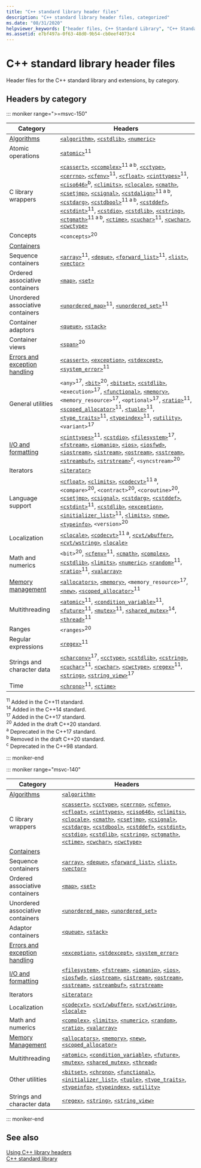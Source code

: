 ```yaml
---
title: "C++ standard library header files"
description: "C++ standard library header files, categorized"
ms.date: "08/31/2020"
helpviewer_keywords: ["header files, C++ Standard Library", "C++ Standard Library, header files"]
ms.assetid: e7bf497a-0f63-48d0-9b54-cb0eef4073c4
---
```

# C++ standard library header files

Header files for the C++ standard library and extensions, by category.

## Headers by category

::: moniker range=">=msvc-150"

| Category | Headers |
| - | - |
| [Algorithms](./algorithms.md) | [`<algorithm>`](algorithm.md), [`<cstdlib>`](cstdlib.md), [`<numeric>`](numeric.md) |
| Atomic operations |  [`<atomic>`](atomic.md)<sup>11</sup> |
| C library wrappers | [`<cassert>`](cassert.md), [`<ccomplex>`](ccomplex.md)<sup>11 a b</sup>, [`<cctype>`](cctype.md), [`<cerrno>`](cerrno.md), [`<cfenv>`](cfenv.md)<sup>11</sup>, [`<cfloat>`](cfloat.md), [`<cinttypes>`](cinttypes.md)<sup>11</sup>, [`<ciso646>`](ciso646.md)<sup>b</sup>, [`<climits>`](climits.md), [`<clocale>`](clocale.md), [`<cmath>`](cmath.md), [`<csetjmp>`](csetjmp.md), [`<csignal>`](csignal.md), [`<cstdalign>`](cstdalign.md)<sup>11 a b</sup>, [`<cstdarg>`](cstdarg.md), [`<cstdbool>`](cstdbool.md)<sup>11 a b</sup>, [`<cstddef>`](cstddef.md), [`<cstdint>`](cstdint.md)<sup>11</sup>, [`<cstdio>`](cstdio.md), [`<cstdlib>`](cstdlib.md), [`<cstring>`](cstring.md), [`<ctgmath>`](ctgmath.md)<sup>11 a b</sup>, [`<ctime>`](ctime.md), [`<cuchar>`](cuchar.md)<sup>11</sup>, [`<cwchar>`](cwchar.md), [`<cwctype>`](cwctype.md) |
| Concepts | `<concepts>`<sup>20</sup> |
| [Containers](./stl-containers.md) | |
| Sequence containers | [`<array>`](array.md)<sup>11</sup>, [`<deque>`](deque.md), [`<forward_list>`](forward-list.md)<sup>11</sup>, [`<list>`](list.md), [`<vector>`](vector.md) |
| Ordered associative containers| [`<map>`](map.md), [`<set>`](set.md) |
| Unordered associative containers | [`<unordered_map>`](unordered-map.md)<sup>11</sup>, [`<unordered_set>`](unordered-set.md)<sup>11</sup> |
| Container adaptors | [`<queue>`](queue.md), [`<stack>`](stack.md) |
| Container views | [`<span>`](span.md)<sup>20</sup> |
| [Errors and exception handling](../cpp/errors-and-exception-handling-modern-cpp.md) | [`<cassert>`](cassert.md), [`<exception>`](exception.md), [`<stdexcept>`](stdexcept.md), [`<system_error>`](system-error.md)<sup>11</sup> |
| General utilities | `<any>`<sup>17</sup>, [`<bit>`](bit.md)<sup>20</sup>, [`<bitset>`](bitset.md), [`<cstdlib>`](cstdlib.md), `<execution>`<sup>17</sup>, [`<functional>`](functional.md), [`<memory>`](memory.md), `<memory_resource>`<sup>17</sup>, `<optional>`<sup>17</sup>, [`<ratio>`](ratio.md)<sup>11</sup>, [`<scoped_allocator>`](scoped-allocator.md)<sup>11</sup>, [`<tuple>`](tuple.md)<sup>11</sup>, [`<type_traits>`](type-traits.md)<sup>11</sup>, [`<typeindex>`](typeindex.md)<sup>11</sup>, [`<utility>`](utility.md), `<variant>`<sup>17</sup> |
| [I/O and formatting](../text/string-and-i-o-formatting-modern-cpp.md) | [`<cinttypes>`](cinttypes.md)<sup>11</sup>, [`<cstdio>`](cstdio.md), [`<filesystem>`](filesystem.md)<sup>17</sup>, [`<fstream>`](fstream.md), [`<iomanip>`](iomanip.md), [`<ios>`](ios.md), [`<iosfwd>`](iosfwd.md), [`<iostream>`](iostream.md), [`<istream>`](istream.md), [`<ostream>`](ostream.md), [`<sstream>`](sstream.md), [`<streambuf>`](streambuf.md), [`<strstream>`](strstream.md)<sup>c</sup>, `<syncstream>`<sup>20</sup> |
| Iterators | [`<iterator>`](iterator.md) |
| Language support | [`<cfloat>`](cfloat.md), [`<climits>`](climits.md), [`<codecvt>`](codecvt.md)<sup>11 a</sup>, `<compare>`<sup>20</sup>, `<contract>`<sup>20</sup>, `<coroutine>`<sup>20</sup>, [`<csetjmp>`](csetjmp.md), [`<csignal>`](csignal.md), [`<cstdarg>`](cstdarg.md), [`<cstddef>`](cstddef.md), [`<cstdint>`](cstdint.md)<sup>11</sup>, [`<cstdlib>`](cstdlib.md), [`<exception>`](exception.md), [`<initializer_list>`](initializer-list.md)<sup>11</sup>, [`<limits>`](limits.md), [`<new>`](new.md), [`<typeinfo>`](typeinfo.md), `<version>`<sup>20</sup> |
| Localization | [`<clocale>`](clocale.md), [`<codecvt>`](codecvt.md)<sup>11 a</sup>, [`<cvt/wbuffer>`](cvt-wbuffer.md), [`<cvt/wstring>`](cvt-wstring.md), [`<locale>`](locale.md) |
| Math and numerics | `<bit>`<sup>20</sup>, [`<cfenv>`](cfenv.md)<sup>11</sup>, [`<cmath>`](cmath.md), [`<complex>`](complex.md), [`<cstdlib>`](cstdlib.md), [`<limits>`](limits.md), [`<numeric>`](numeric.md), [`<random>`](random.md)<sup>11</sup>, [`<ratio>`](ratio.md)<sup>11</sup>, [`<valarray>`](valarray.md) |
| [Memory management](../cpp/smart-pointers-modern-cpp.md) | [`<allocators>`](allocators-header.md), [`<memory>`](memory.md), `<memory_resource>`<sup>17</sup>, [`<new>`](new.md), [`<scoped_allocator>`](scoped-allocator.md)<sup>11</sup> |
| Multithreading | [`<atomic>`](atomic.md)<sup>11</sup>, [`<condition_variable>`](condition-variable.md)<sup>11</sup>, [`<future>`](future.md)<sup>11</sup>, [`<mutex>`](mutex.md)<sup>11</sup>, [`<shared_mutex>`](shared-mutex.md)<sup>14</sup>, [`<thread>`](thread.md)<sup>11</sup> |
| Ranges | `<ranges>`<sup>20</sup> |
| Regular expressions | [`<regex>`](regex.md)<sup>11</sup> |
| Strings and character data | [`<charconv>`](charconv.md)<sup>17</sup>, [`<cctype>`](cctype.md), [`<cstdlib>`](cstdlib.md), [`<cstring>`](cstring.md), [`<cuchar>`](cuchar.md)<sup>11</sup>, [`<cwchar>`](cwchar.md), [`<cwctype>`](cwctype.md), [`<regex>`](regex.md)<sup>11</sup>, [`<string>`](string.md), [`<string_view>`](string-view.md)<sup>17</sup> |
| Time | [`<chrono>`](chrono.md)<sup>11</sup>, [`<ctime>`](ctime.md) |

<sup>11</sup> Added in the C++11 standard.\
<sup>14</sup> Added in the C++14 standard.\
<sup>17</sup> Added in the C++17 standard.\
<sup>20</sup> Added in the draft C++20 standard.\
<sup>a</sup> Deprecated in the C++17 standard.\
<sup>b</sup> Removed in the draft C++20 standard.\
<sup>c</sup> Deprecated in the C++98 standard.

::: moniker-end

::: moniker range="msvc-140"

|Category|Headers|
|-|-|
|[Algorithms](./algorithms.md)|[`<algorithm>`](algorithm.md)|
|C library wrappers|[`<cassert>`](cassert.md), [`<cctype>`](cctype.md), [`<cerrno>`](cerrno.md), [`<cfenv>`](cfenv.md), [`<cfloat>`](cfloat.md), [`<cinttypes>`](cinttypes.md), [`<ciso646>`](ciso646.md), [`<climits>`](climits.md), [`<clocale>`](clocale.md), [`<cmath>`](cmath.md), [`<csetjmp>`](csetjmp.md), [`<csignal>`](csignal.md), [`<cstdarg>`](cstdarg.md), [`<cstdbool>`](cstdbool.md), [`<cstddef>`](cstddef.md), [`<cstdint>`](cstdint.md), [`<cstdio>`](cstdio.md), [`<cstdlib>`](cstdlib.md), [`<cstring>`](cstring.md), [`<ctgmath>`](ctgmath.md), [`<ctime>`](ctime.md), [`<cwchar>`](cwchar.md), [`<cwctype>`](cwctype.md)|
|[Containers](./stl-containers.md)||
|Sequence containers|[`<array>`](array.md), [`<deque>`](deque.md), [`<forward_list>`](forward-list.md), [`<list>`](list.md), [`<vector>`](vector.md)|
|Ordered associative containers| [`<map>`](map.md), [`<set>`](set.md)|
|Unordered associative containers|[`<unordered_map>`](unordered-map.md), [`<unordered_set>`](unordered-set.md)|
|Adaptor containers|[`<queue>`](queue.md), [`<stack>`](stack.md)|
|[Errors and exception handling](../cpp/errors-and-exception-handling-modern-cpp.md)|[`<exception>`](exception.md), [`<stdexcept>`](stdexcept.md), [`<system_error>`](system-error.md)|
|[I/O and formatting](../text/string-and-i-o-formatting-modern-cpp.md)|[`<filesystem>`](filesystem.md), [`<fstream>`](fstream.md), [`<iomanip>`](iomanip.md), [`<ios>`](ios.md), [`<iosfwd>`](iosfwd.md), [`<iostream>`](iostream.md), [`<istream>`](istream.md), [`<ostream>`](ostream.md), [`<sstream>`](sstream.md), [`<streambuf>`](streambuf.md), [`<strstream>`](strstream.md)|
|Iterators|[`<iterator>`](iterator.md)|
|Localization|[`<codecvt>`](codecvt.md), [`<cvt/wbuffer>`](cvt-wbuffer.md), [`<cvt/wstring>`](cvt-wstring.md), [`<locale>`](locale.md)|
|Math and numerics|[`<complex>`](complex.md), [`<limits>`](limits.md), [`<numeric>`](numeric.md), [`<random>`](random.md), [`<ratio>`](ratio.md), [`<valarray>`](valarray.md)|
|[Memory Management](../cpp/smart-pointers-modern-cpp.md)|[`<allocators>`](allocators-header.md), [`<memory>`](memory.md), [`<new>`](new.md), [`<scoped_allocator>`](scoped-allocator.md)|
|Multithreading|[`<atomic>`](atomic.md), [`<condition_variable>`](condition-variable.md), [`<future>`](future.md), [`<mutex>`](mutex.md), [`<shared_mutex>`](shared-mutex.md), [`<thread>`](thread.md)|
|Other utilities|[`<bitset>`](bitset.md), [`<chrono>`](chrono.md), [`<functional>`](functional.md), [`<initializer_list>`](initializer-list.md), [`<tuple>`](tuple.md), [`<type_traits>`](type-traits.md), [`<typeinfo>`](typeinfo.md), [`<typeindex>`](typeindex.md), [`<utility>`](utility.md)|
|Strings and character data|[`<regex>`](regex.md), [`<string>`](string.md), [`<string_view>`](string-view.md)|

::: moniker-end

## See also

[Using C++ library headers](using-cpp-library-headers.md)\
[C++ standard library](cpp-standard-library-reference.md)
